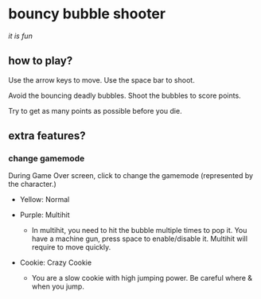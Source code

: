 # bouncy bubble shooter
*it is fun*


## how to play?
Use the arrow keys to move.
Use the space bar to shoot.

Avoid the bouncing deadly bubbles.
Shoot the bubbles to score points.

Try to get as many points as possible before you die.
## extra features?

### change gamemode
During Game Over screen, click to change the gamemode (represented by the character.)

 - Yellow: Normal

 - Purple: Multihit
    - In multihit, you need to hit the bubble multiple times to pop it. You have a machine
    gun, press space to enable/disable it. Multihit will require to move quickly.

 - Cookie: Crazy Cookie
    - You are a slow cookie with high jumping power. Be careful where & when you jump.